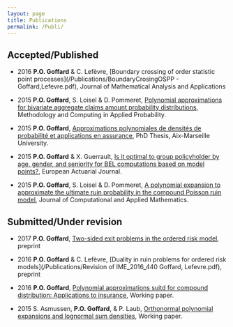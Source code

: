 ```yaml
---
layout: page
title: Publications
permalink: /Publi/
---
```


## Accepted/Published

* 2016 **P.O. Goffard** & C. Lefèvre, [Boundary crossing of order statistic point processes](/Publications/BoundaryCrosingOSPP - Goffard,Lefevre.pdf), Journal of Mathematical Analysis and Applications

* 2015 **P.O. Goffard**, S. Loisel & D. Pommeret, [Polynomial approximations for bivariate aggregate claims amount probability distributions](/Publications/Goffard_Loisel_Pommeret_RevisedVersion1.pdf), Methodology and Computing in Applied Probability.

* 2015 **P.O. Goffard**, [Approximations polynomiales de densités de probabilité et applications en assurance](/Publications/Main.pdf), PhD Thesis, Aix-Marseille University.

* 2015 **P.O. Goffard** & X. Guerrault, [Is it optimal to group policyholder by age, gender, and seniority for BEL computations based on model points?](/Publications/DraftMPGrouping.pdf), European Actuarial Journal.

* 2015 **P.O. Goffard**, S. Loisel & D. Pommeret, [A polynomial expansion to approximate the ultimate ruin probability in the compound Poisson ruin model](/Publications/Goffard_Loisel_Pommeret_June2015_Ruin_Probability_Approximation.pdf), Journal of Computational and Applied Mathematics.

## Submitted/Under revision

* 2017 **P.O. Goffard**, [Two-sided exit problems in the ordered risk model](/Publications/Goffard_FirstExitTime_Main.pdf), preprint

* 2016 **P.O. Goffard** & C. Lefèvre, [Duality in ruin problems for ordered risk models](/Publications/Revision of IME_2016_440 Goffard, Lefevre.pdf), preprint

* 2016 **P.O. Goffard**, [Polynomial approximations suitd for compound distribution: Applications to insurance](/Publications/GoffardPO_SCOR_Paper.pdf), Working paper.

* 2015 S. Asmussen, **P.O. Goffard**, & P. Laub, [Orthonormal polynomial expansions and lognormal sum densities](/Publications/Asmussen_Goffard_Laub_LogNormalPolynomialApproximation.pdf), Working paper.


